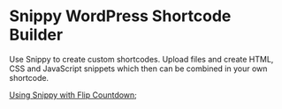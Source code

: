 # Snippy WordPress Shortcode Builder

Use Snippy to create custom shortcodes. Upload files and create HTML, CSS and JavaScript snippets which then can be combined in your own shortcode.

[Using Snippy with Flip Countdown](https://www.youtube.com/watch?v=S7JjNq6feK0);
